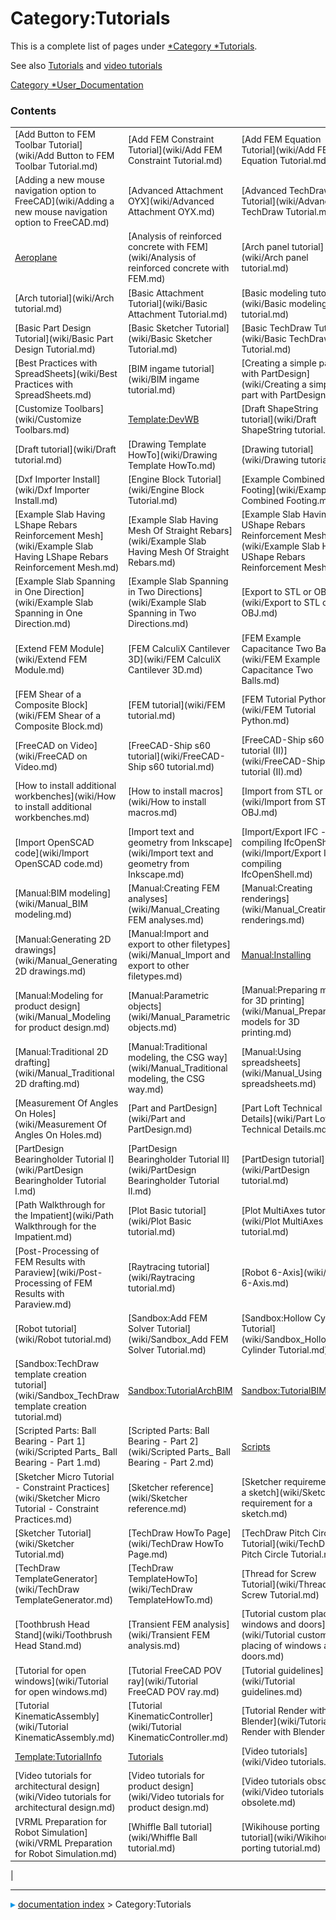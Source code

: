 # Category:Tutorials
This is a complete list of pages under [   *Category   *Tutorials](   *Category_Tutorials.md).

See also [Tutorials](Tutorials.md) and [video tutorials](video_tutorials.md)

[Category   *User\_Documentation](Category_User_Documentation.md)

### Contents

|     |     |     |
| --- | --- | --- |
| [Add Button to FEM Toolbar Tutorial](wiki/Add Button to FEM Toolbar Tutorial.md) | [Add FEM Constraint Tutorial](wiki/Add FEM Constraint Tutorial.md) | [Add FEM Equation Tutorial](wiki/Add FEM Equation Tutorial.md) |
| [Adding a new mouse navigation option to FreeCAD](wiki/Adding a new mouse navigation option to FreeCAD.md) | [Advanced Attachment OYX](wiki/Advanced Attachment OYX.md) | [Advanced TechDraw Tutorial](wiki/Advanced TechDraw Tutorial.md) |
| [Aeroplane](wiki/Aeroplane.md) | [Analysis of reinforced concrete with FEM](wiki/Analysis of reinforced concrete with FEM.md) | [Arch panel tutorial](wiki/Arch panel tutorial.md) |
| [Arch tutorial](wiki/Arch tutorial.md) | [Basic Attachment Tutorial](wiki/Basic Attachment Tutorial.md) | [Basic modeling tutorial](wiki/Basic modeling tutorial.md) |
| [Basic Part Design Tutorial](wiki/Basic Part Design Tutorial.md) | [Basic Sketcher Tutorial](wiki/Basic Sketcher Tutorial.md) | [Basic TechDraw Tutorial](wiki/Basic TechDraw Tutorial.md) |
| [Best Practices with SpreadSheets](wiki/Best Practices with SpreadSheets.md) | [BIM ingame tutorial](wiki/BIM ingame tutorial.md) | [Creating a simple part with PartDesign](wiki/Creating a simple part with PartDesign.md) |
| [Customize Toolbars](wiki/Customize Toolbars.md) | [Template:DevWB](wiki/Template_DevWB.md) | [Draft ShapeString tutorial](wiki/Draft ShapeString tutorial.md) |
| [Draft tutorial](wiki/Draft tutorial.md) | [Drawing Template HowTo](wiki/Drawing Template HowTo.md) | [Drawing tutorial](wiki/Drawing tutorial.md) |
| [Dxf Importer Install](wiki/Dxf Importer Install.md) | [Engine Block Tutorial](wiki/Engine Block Tutorial.md) | [Example Combined Footing](wiki/Example Combined Footing.md) |
| [Example Slab Having LShape Rebars Reinforcement Mesh](wiki/Example Slab Having LShape Rebars Reinforcement Mesh.md) | [Example Slab Having Mesh Of Straight Rebars](wiki/Example Slab Having Mesh Of Straight Rebars.md) | [Example Slab Having UShape Rebars Reinforcement Mesh](wiki/Example Slab Having UShape Rebars Reinforcement Mesh.md) |
| [Example Slab Spanning in One Direction](wiki/Example Slab Spanning in One Direction.md) | [Example Slab Spanning in Two Directions](wiki/Example Slab Spanning in Two Directions.md) | [Export to STL or OBJ](wiki/Export to STL or OBJ.md) |
| [Extend FEM Module](wiki/Extend FEM Module.md) | [FEM CalculiX Cantilever 3D](wiki/FEM CalculiX Cantilever 3D.md) | [FEM Example Capacitance Two Balls](wiki/FEM Example Capacitance Two Balls.md) |
| [FEM Shear of a Composite Block](wiki/FEM Shear of a Composite Block.md) | [FEM tutorial](wiki/FEM tutorial.md) | [FEM Tutorial Python](wiki/FEM Tutorial Python.md) |
| [FreeCAD on Video](wiki/FreeCAD on Video.md) | [FreeCAD-Ship s60 tutorial](wiki/FreeCAD-Ship s60 tutorial.md) | [FreeCAD-Ship s60 tutorial (II)](wiki/FreeCAD-Ship s60 tutorial (II).md) |
| [How to install additional workbenches](wiki/How to install additional workbenches.md) | [How to install macros](wiki/How to install macros.md) | [Import from STL or OBJ](wiki/Import from STL or OBJ.md) |
| [Import OpenSCAD code](wiki/Import OpenSCAD code.md) | [Import text and geometry from Inkscape](wiki/Import text and geometry from Inkscape.md) | [Import/Export IFC - compiling IfcOpenShell](wiki/Import/Export IFC - compiling IfcOpenShell.md) |
| [Manual:BIM modeling](wiki/Manual_BIM modeling.md) | [Manual:Creating FEM analyses](wiki/Manual_Creating FEM analyses.md) | [Manual:Creating renderings](wiki/Manual_Creating renderings.md) |
| [Manual:Generating 2D drawings](wiki/Manual_Generating 2D drawings.md) | [Manual:Import and export to other filetypes](wiki/Manual_Import and export to other filetypes.md) | [Manual:Installing](wiki/Manual_Installing.md) |
| [Manual:Modeling for product design](wiki/Manual_Modeling for product design.md) | [Manual:Parametric objects](wiki/Manual_Parametric objects.md) | [Manual:Preparing models for 3D printing](wiki/Manual_Preparing models for 3D printing.md) |
| [Manual:Traditional 2D drafting](wiki/Manual_Traditional 2D drafting.md) | [Manual:Traditional modeling, the CSG way](wiki/Manual_Traditional modeling, the CSG way.md) | [Manual:Using spreadsheets](wiki/Manual_Using spreadsheets.md) |
| [Measurement Of Angles On Holes](wiki/Measurement Of Angles On Holes.md) | [Part and PartDesign](wiki/Part and PartDesign.md) | [Part Loft Technical Details](wiki/Part Loft Technical Details.md) |
| [PartDesign Bearingholder Tutorial I](wiki/PartDesign Bearingholder Tutorial I.md) | [PartDesign Bearingholder Tutorial II](wiki/PartDesign Bearingholder Tutorial II.md) | [PartDesign tutorial](wiki/PartDesign tutorial.md) |
| [Path Walkthrough for the Impatient](wiki/Path Walkthrough for the Impatient.md) | [Plot Basic tutorial](wiki/Plot Basic tutorial.md) | [Plot MultiAxes tutorial](wiki/Plot MultiAxes tutorial.md) |
| [Post-Processing of FEM Results with Paraview](wiki/Post-Processing of FEM Results with Paraview.md) | [Raytracing tutorial](wiki/Raytracing tutorial.md) | [Robot 6-Axis](wiki/Robot 6-Axis.md) |
| [Robot tutorial](wiki/Robot tutorial.md) | [Sandbox:Add FEM Solver Tutorial](wiki/Sandbox_Add FEM Solver Tutorial.md) | [Sandbox:Hollow Cylinder Tutorial](wiki/Sandbox_Hollow Cylinder Tutorial.md) |
| [Sandbox:TechDraw template creation tutorial](wiki/Sandbox_TechDraw template creation tutorial.md) | [Sandbox:TutorialArchBIM](wiki/Sandbox_TutorialArchBIM.md) | [Sandbox:TutorialBIMannex](wiki/Sandbox_TutorialBIMannex.md) |
| [Scripted Parts: Ball Bearing - Part 1](wiki/Scripted Parts_ Ball Bearing - Part 1.md) | [Scripted Parts: Ball Bearing - Part 2](wiki/Scripted Parts_ Ball Bearing - Part 2.md) | [Scripts](wiki/Scripts.md) |
| [Sketcher Micro Tutorial - Constraint Practices](wiki/Sketcher Micro Tutorial - Constraint Practices.md) | [Sketcher reference](wiki/Sketcher reference.md) | [Sketcher requirement for a sketch](wiki/Sketcher requirement for a sketch.md) |
| [Sketcher Tutorial](wiki/Sketcher Tutorial.md) | [TechDraw HowTo Page](wiki/TechDraw HowTo Page.md) | [TechDraw Pitch Circle Tutorial](wiki/TechDraw Pitch Circle Tutorial.md) |
| [TechDraw TemplateGenerator](wiki/TechDraw TemplateGenerator.md) | [TechDraw TemplateHowTo](wiki/TechDraw TemplateHowTo.md) | [Thread for Screw Tutorial](wiki/Thread for Screw Tutorial.md) |
| [Toothbrush Head Stand](wiki/Toothbrush Head Stand.md) | [Transient FEM analysis](wiki/Transient FEM analysis.md) | [Tutorial custom placing of windows and doors](wiki/Tutorial custom placing of windows and doors.md) |
| [Tutorial for open windows](wiki/Tutorial for open windows.md) | [Tutorial FreeCAD POV ray](wiki/Tutorial FreeCAD POV ray.md) | [Tutorial guidelines](wiki/Tutorial guidelines.md) |
| [Tutorial KinematicAssembly](wiki/Tutorial KinematicAssembly.md) | [Tutorial KinematicController](wiki/Tutorial KinematicController.md) | [Tutorial Render with Blender](wiki/Tutorial Render with Blender.md) |
| [Template:TutorialInfo](wiki/Template_TutorialInfo.md) | [Tutorials](wiki/Tutorials.md) | [Video tutorials](wiki/Video tutorials.md) |
| [Video tutorials for architectural design](wiki/Video tutorials for architectural design.md) | [Video tutorials for product design](wiki/Video tutorials for product design.md) | [Video tutorials obsolete](wiki/Video tutorials obsolete.md) |
| [VRML Preparation for Robot Simulation](wiki/VRML Preparation for Robot Simulation.md) | [Whiffle Ball tutorial](wiki/Whiffle Ball tutorial.md) | [Wikihouse porting tutorial](wiki/Wikihouse porting tutorial.md) |
|



---
![](images/Right_arrow.png) [documentation index](../README.md) > Category:Tutorials
